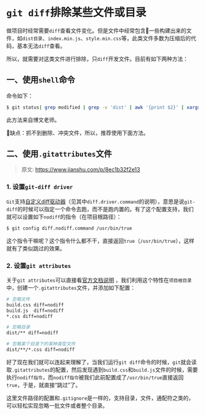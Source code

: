 # `git diff`排除某些文件或目录

做项目时经常需要`diff`查看文件变化。但是文件中经常包含一些构建出来的文件，如`dist目录`、`index.min.js`、`style.min.css`等，此类文件多数为压缩后的代码，基本无法`diff`查看。

所以，就需要对这类文件进行排除，只`diff`开发文件。目前有如下两种方法：

## 一、使用`shell`命令

命令如下：

```bash
$ git status| grep modified | grep -v 'dist' | awk '{print $2}' | xargs git diff
```

此方法来自博文老师。

缺点：抓不到删除、冲突文件，所以，推荐使用下面方法。

## 二、使用`.gitattributes`文件

> 原文: https://www.jianshu.com/p/8ec1b32f2e13

### 1. 设置`git-diff driver`

`Git`支持[自定义diff驱动器](https://git-scm.com/docs/git-config)（见其中`diff.driver.command`的说明），意思是说`git-diff`的时候可以指定一个命令去跑，而不是跑内置的。有了这个配置支持，我们就可以设置如下`nodiff`的指令（在项目根路径）：

```bash
$ git config diff.nodiff.command /usr/bin/true
```

这个指令干嘛呢？这个指令什么都不干，直接返回`true`（`/usr/bin/true`），这样就有了类似跳过的效果。

### 2. 设置`git attributes`

关于`git attributes`可以直接看[官方文档说明](https://git-scm.com/docs/gitattributes) ，我们利用这个特性在`项目根目录`中，创建一个`.gitattributes`文件，并添加如下配置：

```bash
# 忽略文件
build.css diff=nodiff
build.js  diff=nodiff
*.css diff=nodiff

# 忽略目录
dist/** diff=nodiff

# 忽略某个目录下的某种类型文件
dist/**/*.css diff=nodiff
```

好了现在我们就可以连起来理解了，当我们运行`git diff`命令的时候，`git`就会读取`.gitattributes`的配置，然后发现遇到`build.css`和`build.js`文件的时候，需要执行`nodiff指令`，而`nodiff指令`被我们此前配置成了`/usr/bin/true`直接返回`true`，于是，就直接“跳过”了。

这里文件路径的配置和`.gitignore`是一样的，支持目录，文件，通配符之类的，可以轻松实现忽略一批文件或者整个目录。
